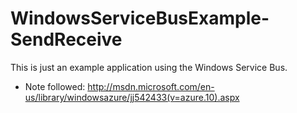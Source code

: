 WindowsServiceBusExample-SendReceive
====================================

This is just an example application using the Windows Service Bus.

- Note followed:
http://msdn.microsoft.com/en-us/library/windowsazure/jj542433(v=azure.10).aspx
